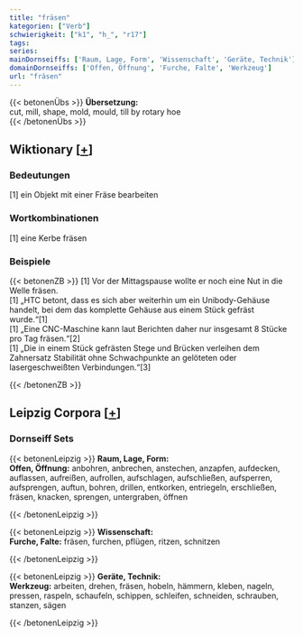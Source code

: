 ```yaml
---
title: "fräsen"
kategorien: ["Verb"]
schwierigkeit: ["k1", "h_", "r17"]
tags:
series:
mainDornseiffs: ['Raum, Lage, Form', 'Wissenschaft', 'Geräte, Technik']
domainDornseiffs: ['Offen, Öffnung', 'Furche, Falte', 'Werkzeug']
url: "fräsen"
---
```


{{< betonenÜbs >}}
**Übersetzung:**  
cut, mill, shape, mold, mould, till by rotary hoe  
{{< /betonenÜbs >}}

## Wiktionary [[+](https://de.wiktionary.org/wiki/fräsen)]

### Bedeutungen
[1] ein Objekt mit einer Fräse bearbeiten  

### Wortkombinationen
[1] eine Kerbe fräsen  

### Beispiele
{{< betonenZB >}}
[1] Vor der Mittagspause wollte er noch eine Nut in die Welle fräsen.  
[1] „HTC betont, dass es sich aber weiterhin um ein Unibody-Gehäuse handelt, bei dem das komplette Gehäuse aus einem Stück gefräst wurde.“[1]  
[1] „Eine CNC-Maschine kann laut Berichten daher nur insgesamt 8 Stücke pro Tag fräsen.“[2]  
[1] „Die in einem Stück gefrästen Stege und Brücken verleihen dem Zahnersatz Stabilität ohne Schwachpunkte an gelöteten oder lasergeschweißten Verbindungen.“[3]  

{{< /betonenZB >}}

## Leipzig Corpora [[+](https://corpora.uni-leipzig.de/en/res?word=fräsen&corpusId=deu_newscrawl-public_2018)]

### Dornseiff Sets
{{< betonenLeipzig >}}
**Raum, Lage, Form:**  
**Offen, Öffnung:** anbohren, anbrechen, anstechen, anzapfen, aufdecken, auflassen, aufreißen, aufrollen, aufschlagen, aufschließen, aufsperren, aufsprengen, auftun, bohren, drillen, entkorken, entriegeln, erschließen, fräsen, knacken, sprengen, untergraben, öffnen  

{{< /betonenLeipzig >}}


{{< betonenLeipzig >}}
**Wissenschaft:**  
**Furche, Falte:** fräsen, furchen, pflügen, ritzen, schnitzen  

{{< /betonenLeipzig >}}


{{< betonenLeipzig >}}
**Geräte, Technik:**  
**Werkzeug:** arbeiten, drehen, fräsen, hobeln, hämmern, kleben, nageln, pressen, raspeln, schaufeln, schippen, schleifen, schneiden, schrauben, stanzen, sägen  

{{< /betonenLeipzig >}}
